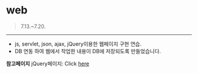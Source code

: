 # web

>7.13.~7.20.
___
- js, servlet, json, ajax, jQuery이용한 웹페이지 구현 연습. 
- DB 연동 하여 웹에서 작업한 내용이 DB에 저장되도록 만들었습니다.

**참고페이지** jQuery페이지:
Click [here](https://jquery.com/)
